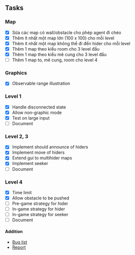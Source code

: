 ## Tasks

### Map
- [x] Sửa các map có wall/obstacle cho phép agent đi chéo
- [x] Thêm ít nhất một map lớn (100 x 100) cho mỗi level
- [x] Thêm ít nhất một map không thể đi đến hider cho mỗi level
- [x] Thêm 1 map theo kiểu room cho 3 level đầu
- [x] Thêm 1 map theo kiểu mê cung cho 3 level đầu
- [ ] Thêm 1 map to, mê cung, room cho level 4

### Graphics
- [x] Observable range illustration

### Level 1
- [x] Handle disconnected state
- [x] Allow non-graphic mode
- [x] Test on large input
- [ ] Document

### Level 2, 3
- [x] Implement should announce of hiders
- [x] Implement move of hiders
- [x] Extend gui to multihider maps
- [x] Implement seeker
- [ ] Document

### Level 4
- [x] Time limit
- [x] Allow obstacle to be pushed
- [ ] Pre-game strategy for hider
- [ ] In-game strategy for hider
- [ ] In-game strategy for seeker
- [ ] Document

#### Addition
- [Bug list](https://docs.google.com/spreadsheets/d/16L2aJ-Zfg3F-u2vxODIRY3CeA9A-frilc2XCXDW0Y9o/edit?usp=sharing)
- [Report](https://docs.google.com/document/d/1qdX80DZaM4E8VSEz1SmQlLTDy3LYdu5IiRQaFEkW8bw/edit?usp=sharing)